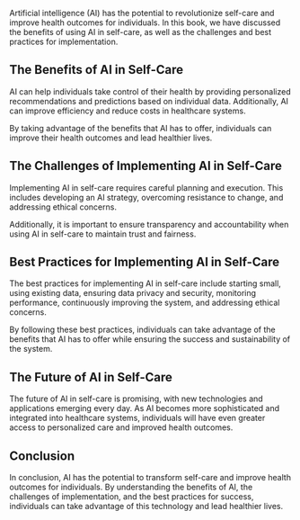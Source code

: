 
Artificial intelligence (AI) has the potential to revolutionize self-care and improve health outcomes for individuals. In this book, we have discussed the benefits of using AI in self-care, as well as the challenges and best practices for implementation.

The Benefits of AI in Self-Care
-------------------------------

AI can help individuals take control of their health by providing personalized recommendations and predictions based on individual data. Additionally, AI can improve efficiency and reduce costs in healthcare systems.

By taking advantage of the benefits that AI has to offer, individuals can improve their health outcomes and lead healthier lives.

The Challenges of Implementing AI in Self-Care
----------------------------------------------

Implementing AI in self-care requires careful planning and execution. This includes developing an AI strategy, overcoming resistance to change, and addressing ethical concerns.

Additionally, it is important to ensure transparency and accountability when using AI in self-care to maintain trust and fairness.

Best Practices for Implementing AI in Self-Care
-----------------------------------------------

The best practices for implementing AI in self-care include starting small, using existing data, ensuring data privacy and security, monitoring performance, continuously improving the system, and addressing ethical concerns.

By following these best practices, individuals can take advantage of the benefits that AI has to offer while ensuring the success and sustainability of the system.

The Future of AI in Self-Care
-----------------------------

The future of AI in self-care is promising, with new technologies and applications emerging every day. As AI becomes more sophisticated and integrated into healthcare systems, individuals will have even greater access to personalized care and improved health outcomes.

Conclusion
----------

In conclusion, AI has the potential to transform self-care and improve health outcomes for individuals. By understanding the benefits of AI, the challenges of implementation, and the best practices for success, individuals can take advantage of this technology and lead healthier lives.
